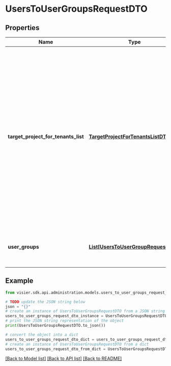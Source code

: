 # UsersToUserGroupsRequestDTO


## Properties

Name | Type | Description | Notes
------------ | ------------- | ------------- | -------------
**target_project_for_tenants_list** | [**TargetProjectForTenantsListDTO**](TargetProjectForTenantsListDTO.md) | Administrating tenants can specify the tenants and projects in which to assign users to user groups or remove users from user groups. Specify one &#x60;projectId&#x60; per &#x60;tenantCode&#x60;.  If omitted, the request is immediately published to production or applied to the ProjectID in the request header, if available, for the administrating tenant or TargetTenantID, if available. | [optional] 
**user_groups** | [**List[UsersToUserGroupRequestDTO]**](UsersToUserGroupRequestDTO.md) | A list of objects representing the user groups and users to assign or remove. | [optional] 

## Example

```python
from visier.sdk.api.administration.models.users_to_user_groups_request_dto import UsersToUserGroupsRequestDTO

# TODO update the JSON string below
json = "{}"
# create an instance of UsersToUserGroupsRequestDTO from a JSON string
users_to_user_groups_request_dto_instance = UsersToUserGroupsRequestDTO.from_json(json)
# print the JSON string representation of the object
print(UsersToUserGroupsRequestDTO.to_json())

# convert the object into a dict
users_to_user_groups_request_dto_dict = users_to_user_groups_request_dto_instance.to_dict()
# create an instance of UsersToUserGroupsRequestDTO from a dict
users_to_user_groups_request_dto_from_dict = UsersToUserGroupsRequestDTO.from_dict(users_to_user_groups_request_dto_dict)
```
[[Back to Model list]](../README.md#documentation-for-models) [[Back to API list]](../README.md#documentation-for-api-endpoints) [[Back to README]](../README.md)


